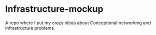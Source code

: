 # Infrastructure-mockup

A repo where I put my crazy ideas about Conceptional networking and infrastructure problems.
